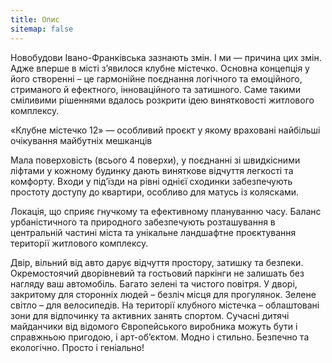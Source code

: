 ```yaml
---
title: Опис
sitemap: false
---
```


Новобудови Івано-Франківська зазнають змін. І ми — причина цих змін. Адже вперше в місті з’явилося клубне містечко. Основна концепція у його створенні – це гармонійне поєднання логічного та емоційного, стриманого й ефектного, інноваційного та затишного. Саме такими сміливими рішеннями вдалось розкрити ідею винятковості житлового комплексу.

«Клубне містечко 12» — особливий проєкт у якому враховані найбільші очікування майбутніх мешканців

Мала поверховість (всього 4 поверхи), у поєднанні зі швидкісними ліфтами у кожному будинку дають виняткове відчуття легкості та комфорту. Входи у під’їзди на рівні однієї сходинки забезпечують простоту доступу до квартири, особливо для матусь із колясками.

Локація, що сприяє гнучкому та ефективному плануванню часу. Баланс урбаністичного та природного забезпечують розташування в центральній частині міста та унікальне ландшафтне проєктування території житлового комплексу.

Двір, вільний від авто дарує відчуття простору, затишку та безпеки. Окремостоячий дворівневий та гостьовий паркінги не залишать без нагляду ваш автомобіль. Багато зелені та чистого повітря. У дворі, закритому для сторонніх людей – безліч місця для прогулянок. Зелене світло – для велосипедів. На території клубного містечка – облаштовані зони для відпочинку та активних занять спортом. Сучасні дитячі майданчики від відомого Європейського виробника можуть бути і справжньою пригодою, і арт-об’єктом. Модно і стильно. Безпечно та екологічно. Просто і геніально!
